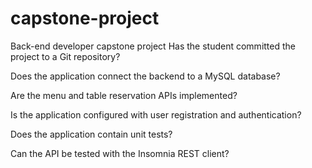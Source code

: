 # capstone-project
Back-end developer capstone project
Has the student committed the project to a Git repository?

Does the application connect the backend to a MySQL database?

Are the menu and table reservation APIs implemented?

Is the application configured with user registration and authentication?

Does the application contain unit tests?

Can the API be tested with the Insomnia REST client?

